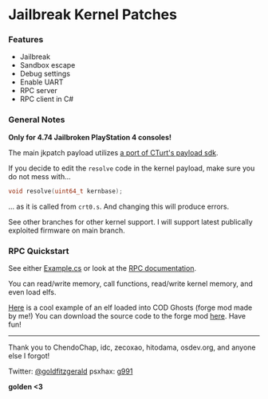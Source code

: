 # Jailbreak Kernel Patches

### Features

- Jailbreak
- Sandbox escape
- Debug settings
- Enable UART
- RPC server
- RPC client in C#

### General Notes
**Only for 4.74 Jailbroken PlayStation 4 consoles!**

The main jkpatch payload utilizes [a port of CTurt's payload sdk](https://github.com/xvortex/ps4-payload-sdk).

If you decide to edit the `resolve` code in the kernel payload, make sure you do not mess with...
```c
void resolve(uint64_t kernbase);
```
... as it is called from `crt0.s`. And changing this will produce errors.

See other branches for other kernel support. I will support latest publically exploited firmware on main branch.

### RPC Quickstart

See either [Example.cs](librpc/Example.cs) or look at the [RPC documentation](librpc/jkpatch.pdf).

You can read/write memory, call functions, read/write kernel memory, and even load elfs.

[Here](https://www.youtube.com/watch?v=ieQPY4feBZo) is a cool example of an elf loaded into COD Ghosts (forge mod made by me!) You can download the source code to the forge mod [here](http://www.mediafire.com/file/v2m6513km68vmpd/forge.zip). Have fun!

---

Thank you to ChendoChap, idc, zecoxao, hitodama, osdev.org, and anyone else I forgot!


Twitter: [@goldfitzgerald](https://twitter.com/goldfitzgerald) psxhax: [g991](https://www.psxhax.com/members/g991.473299/)

**golden <3**